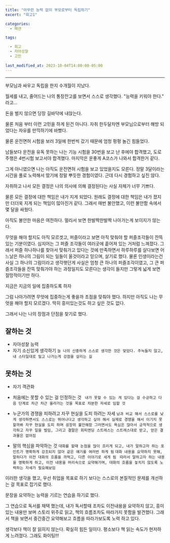 ```yaml
---
title: "아무런 능력 없이 부모로부터 독립하기"
excert: "회고1"

categories:
  - 패션

tags:

  - 회고
  - 자아성찰
  - 고민
  
last_modified_at: 2023-10-04T14:00:00-05:00
---
```


--- 


부모님과 싸우고 독립을 한지 수개월이 지났다. 

월세를 내고, 줄어드는 나의 통장잔고를 보면서 스스로 생각했다. "능력을 키워야 한다." 라고...  

돈을 벌지 않으면 당장 길바닥에 내앉는다. 

물론 처음 부터 이런 고민을 하게 된건 아니다. 자취 한두달차엔 부모님으로부터 해방 되었다는 자유를 만끽하기에 바빴다.

물론 운전면허 시험을 보러 3일에 한번씩 갔기 때문에 엄청 펑펑 놀긴 힘들었다.
 
남들보다 운전을 유독 못하는 나는 기능 시험을 30번을 보고 난 후에야 합격했고, 도로주행은 4번시험 보고서야 합격했다. 마지막은 운좋게 A코스가 나와서 합격한거 같다.

그게 아니였으면 나는 아직도 운전면허 시험을 보고 있었을지도 모른다. 정말 3달이라는 시간을 풀로 노력해서 땄기에 정말 뿌듯한 경험이였다. 근데 다시 경험하고 싶진 않다. 

자취하고 나서 모든 결정은 나의 의사에 의해 결정된다는 사실 자체가 너무 기쁘다. 

물론 모든 결정에 대한 책임은 내가 지게 되었다. 원래도 결정에 대한 책임은 내가 졌지만 더더욱 지게 되는 책임이 많아진거 같다. 
그래서 매번 불안했고, 이런 불안함 속에서 몇 달을 싸웠다. 




아직도 불안한 마음은 여전하다. 멀리서 보면 한발짝한발짝 나아가는게 보이지가 않는다. 

무엇을 해야 할지도 아직 모르겟고, 퍼즐이라고 보면 아직 맞춰야 할 퍼즐조각들이 잔뜩 있는 기분이였다. 심지어는 그 퍼즐 조각들이 여러곳에 흩어져 있는 거처럼 느껴졌다.
그래서 퍼즐 하나하나를 찾아서 맞춰가고 있다는 것에 만족하면서 하루하루를 살다보면 
어느날은 하나의 그림이 되는 일들이 올것이라고 믿으며, 살기로 했다. 
물론 인생이라는건 사실 그 하나의 그림이라고 생각햇던게 사실은 엄청 큰 하나의 퍼즐조각이였고, 그 큰 퍼즐조각들을 잔뜩 맞춰가야 하는 과정일지도 모른다는 생각이 들지만 
그렇게 넓게 보면 절망적이기만 하다. 



지금은 지금의 일에 집중하도록 하자




그럼 나아가려면 무엇에 집중하는게 좋을까 초점을 맞춰야 했다. 
하지만 아직도 나는 무엇을 해야 할지 모르겠다. 딱히 흥미있는것도 하고 싶은 것도 없다. 

그래서 나는 나의 장점과 단점을 찾기로 했다. 










## 잘하는 것

 - 자아성찰 능력
 - 자기 소신있게 생각하기 
  `늘 나의 신중하게 스스로 생각한 것은 맞았다. 주늑들지 않고, 내 스타일대로 밀고 나가는게 강점을 살리는 길`

## 못하는 것

 - 자기 객관화

 - 처음에는 못할 수 있는 걸 인정하는 것
  ` 내가 못할 수 있는 게 있다는 걸 수긍하고 다음 단계로 차근 차근 올라가는 것을 목표로 차분한 자세로 임할 것`
 - 누군가의 경쟁을 피하려고 자꾸 현실을 도피 하려는 자세 
  `남과 비교 해서 스스로를 낮게 생각하면서도 스스로는 뛰어나다고 생각하고 싶어 해서 실제로 경쟁을 해서 이기지 못할까봐 자꾸 현실을 도피 하며 굉장히 불안해함
   그러면서도 욕심은 많아서 긍적적으로 생각하고 자꾸 일을 벌임, 그리고 결말은 회피엔딩 스트레스는 스트레스대로 받고, 얻은 결과물은 없어짐`
 - 말의 핵심을 파악하는 것 
  `대화를 할때 논점을 많이 흐리게 되고, 내가 말하고자 하는 포인트가 명확하게 강조되지 않아 같은 얘기를 여러번 하게 됨`
  `대화 내용을 요약하지 못해, 말하다가 이전 대화의 흐름을 까먹고, 다른 이야기로 세게 됨 `
  `따라서 말하고자 하는 내용을 명확하게 하고, 이전 내용을 머리속으로 요약해가며, 대화의 흐름을 놓치지 않도록 노력하는 자세가 필요해보임`






이러한 생각을 했고, 우선 취업을 목표로 하기 보다는 스스로의 본질적인 문제를 개선하는 걸 목표로 잡기로 했다. 

문장을 요약하는 능력을 기르는 연습을 하기로 했다. 

그 연습으로 독서를 채택 했는데, 내가 독서할때 조차도 이전내용을 요약하지 않고, 흥미있는 내용만 보며 스토리 위주로 읽고, 책의 흐름조차도 따라가지 못함을 발견했다. 
그래서 책을 보면서 중간중간 요약해보고 흐름을 따라가보도록 노력 하고 있다. 


생각보다 책이 잘 읽히지 않는다.
 확실히 힘든 일이다. 평소보다 책 읽는 속도가 현저하게 느려졌다. 그래도 화이팅!!!

